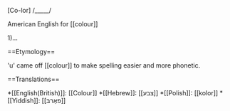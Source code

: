 [Co-lor] /_____/

American English for [[colour]]

1)...

==Etymology==

'u' came off [[colour]] to make spelling easier and more phonetic.

==Translations==

*[[English(British)]]: [[Colour]]
*[[Hebrew]]: [[צבע]]
*[[Polish]]: [[kolor]]
*[[Yiddish]]: [[פאַרבּ]]